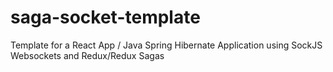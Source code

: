 # saga-socket-template
Template for a React App / Java Spring Hibernate Application using SockJS Websockets and Redux/Redux Sagas
